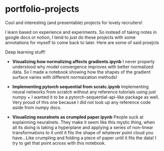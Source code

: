 # portfolio-projects
Cool and interesting (and presentable) projects for lovely recruiters!

I learn based on experience and experiments. So instead of taking notes in google docs or notion, I tend to just do these projects with some annotations for myself to come back to later. Here are some of said proejcts 

Deep learning stuff!
- **Visualizing how normalizing affects gradients.ipynb** I never properly understood why model convergence improves with better normalized data. So I made a notebook showing how the shapes of the gradient surface varies with different normaization methods!

- **Implementing pytorch sequential from scratc.ipynb** Implementing neural networks from scratch without any reference tutorials using just numpy + I wanted it to be a pytorch-sequential-api-like package as well. Very proud of this one because I did not look up any reference code aside from numpy docs.

- **Visualizing neuralnets as crumpled paper.ipynb** People suck at explainning neuralnets. They make it seem like this mystic thing, when all its doing is taking a hyperplane and applying a series of non-linear transformations to it until it fits the shape of whatever point cloud you have...Like crumpling and folding a piece of paper until it fits the data! I try to get that point across with this notebook. 
